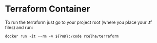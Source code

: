 # Terraform Container

To run the terraform just go to your project root (where you place your .tf files) and run:

`docker run -it --rm -v ${PWD}:/code rcelha/terraform`
